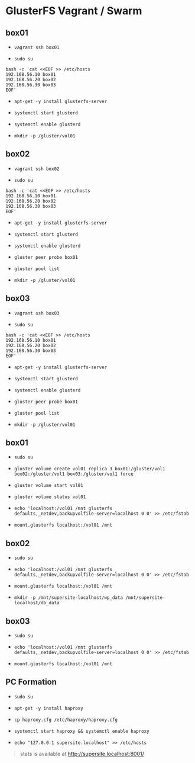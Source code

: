 # GlusterFS Vagrant / Swarm


## box01


- `vagrant ssh box01`

- `sudo su`

```
bash -c 'cat <<EOF >> /etc/hosts
192.168.56.10 box01
192.168.56.20 box02
192.168.56.30 box03
EOF'
```
- `apt-get -y install glusterfs-server`

- `systemctl start glusterd`

- `systemctl enable glusterd`

- `mkdir -p /gluster/vol01`

## box02

- `vagrant ssh box02`

- `sudo su`

```
bash -c 'cat <<EOF >> /etc/hosts
192.168.56.10 box01
192.168.56.20 box02
192.168.56.30 box03
EOF'
```

- `apt-get -y install glusterfs-server`

- `systemctl start glusterd`

- `systemctl enable glusterd`

- `gluster peer probe box01`

- `gluster pool list`

- `mkdir -p /gluster/vol01`


## box03

- `vagrant ssh box03`

- `sudo su`

```
bash -c 'cat <<EOF >> /etc/hosts
192.168.56.10 box01
192.168.56.20 box02
192.168.56.30 box03
EOF'
```

- `apt-get -y install glusterfs-server`

- `systemctl start glusterd`

- `systemctl enable glusterd`

- `gluster peer probe box01`

- `gluster pool list`

- `mkdir -p /gluster/vol01`


## box01

- `sudo su`

- `gluster volume create vol01 replica 3 box01:/gluster/vol1 box02:/gluster/vol1 box03:/gluster/vol1 force`

- `gluster volume start vol01`

- `gluster volume status vol01`

- `echo 'localhost:/vol01 /mnt glusterfs defaults,_netdev,backupvolfile-server=localhost 0 0' >> /etc/fstab`

- `mount.glusterfs localhost:/vol01 /mnt`

## box02

- `sudo su`

- `echo 'localhost:/vol01 /mnt glusterfs defaults,_netdev,backupvolfile-server=localhost 0 0' >> /etc/fstab`

- `mount.glusterfs localhost:/vol01 /mnt`

- `mkdir -p /mnt/supersite-localhost/wp_data /mnt/supersite-localhost/db_data`

## box03

- `sudo su`

- `echo 'localhost:/vol01 /mnt glusterfs defaults,_netdev,backupvolfile-server=localhost 0 0' >> /etc/fstab`

- `mount.glusterfs localhost:/vol01 /mnt`


## PC Formation

- `sudo su`

- `apt-get -y install haproxy`

- `cp haproxy.cfg /etc/haproxy/haproxy.cfg`

- `systemctl start haproxy && systemctl enable haproxy`

- `echo "127.0.0.1 supersite.localhost" >> /etc/hosts`

> stats is available at http://supersite.localhost:8001/
